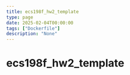 ```yaml
---
title: ecs198f_hw2_template
type: page
date: 2025-02-04T00:00:00
tags: ["Dockerfile"]
description: "None"
---
```


# ecs198f_hw2_template
